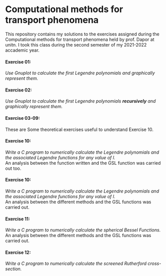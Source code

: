 # Computational methods for transport phenomena

This repository contains my solutions to the exercises assigned during the Computational methods for transport phenomena held by prof. Dapor at unitn. I took this class during the second semester of my 2021-2022 accademic year.

#### Exercise 01:
_Use Gnuplot to calculate the first Legendre polynomials and graphically represent them._

#### Exercise 02:
_Use Gnuplot to calculate the first Legendre polynomials **recursively** and graphically represent them._

#### Exercise 03-09:
These are Some theoretical exercises useful to understand Exercise 10.

#### Exercise 10:
_Write a C program to numerically calculate the Legendre polynomials and the associated Legendre functions for any value of l._  
An analysis between the function written and the GSL function was carried out too.

#### Exercise 10:
_Write a C program to numerically calculate the Legendre polynomials and the associated Legendre functions for any value of l._  
An analysis between the different methods and the GSL functions was carried out.

#### Exercise 11:
_Write a C program to numerically calculate the spherical Bessel Functions._  
An analysis between the different methods and the GSL functions was carried out.

#### Exercise 12:
_Write a C program to numerically calculate the screened Rutherford cross-section._
